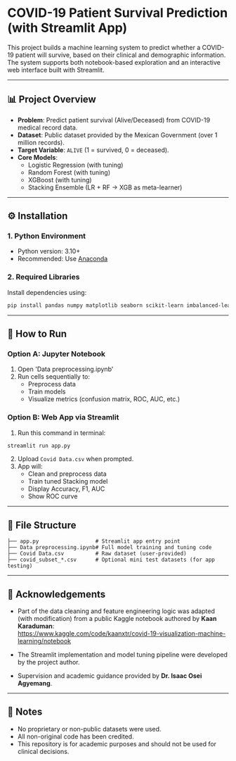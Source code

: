 # COVID-19 Patient Survival Prediction (with Streamlit App)

This project builds a machine learning system to predict whether a COVID-19 patient will survive, based on their clinical and demographic information. The system supports both notebook-based exploration and an interactive web interface built with Streamlit.

---

## 📊 Project Overview

- **Problem**: Predict patient survival (Alive/Deceased) from COVID-19 medical record data.
- **Dataset**: Public dataset provided by the Mexican Government (over 1 million records).
- **Target Variable**: `ALIVE` (1 = survived, 0 = deceased).
- **Core Models**:
  - Logistic Regression (with tuning)
  - Random Forest (with tuning)
  - XGBoost (with tuning)
  - Stacking Ensemble (LR + RF → XGB as meta-learner)

---

## ⚙️ Installation

### 1. Python Environment

- Python version: 3.10+
- Recommended: Use [Anaconda](https://www.anaconda.com/)

### 2. Required Libraries

Install dependencies using:

```bash
pip install pandas numpy matplotlib seaborn scikit-learn imbalanced-learn xgboost streamlit
```

---

## 🚀 How to Run

### Option A: Jupyter Notebook

1. Open 'Data preprocessing.ipynb'   
2. Run cells sequentially to:
   - Preprocess data
   - Train models
   - Visualize metrics (confusion matrix, ROC, AUC, etc.)

### Option B: Web App via Streamlit

1. Run this command in terminal:

```bash
streamlit run app.py
```

2. Upload `Covid Data.csv` when prompted.
3. App will:
   - Clean and preprocess data
   - Train tuned Stacking model
   - Display Accuracy, F1, AUC
   - Show ROC curve

---

## 📁 File Structure

```
├── app.py                  # Streamlit app entry point
├── Data preprocessing.ipynb# Full model training and tuning code 
├── Covid Data.csv          # Raw dataset (user-provided)
├── covid_subset_*.csv      # Optional mini test datasets (for app testing)
```

---

## 🧠 Acknowledgements

- Part of the data cleaning and feature engineering logic was adapted (with modification) from a public Kaggle notebook authored by **Kaan Karaduman**:  
  https://www.kaggle.com/code/kaanxtr/covid-19-visualization-machine-learning/notebook

- The Streamlit implementation and model tuning pipeline were developed by the project author.

- Supervision and academic guidance provided by **Dr. Isaac Osei Agyemang**.

---

## 📌 Notes

- No proprietary or non-public datasets were used.
- All non-original code has been credited.
- This repository is for academic purposes and should not be used for clinical decisions.